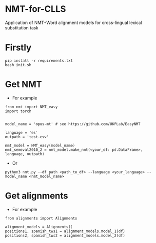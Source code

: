 # NMT-for-CLLS
Application of NMT+Word alignment models for cross-lingual lexical substitution task


# Firstly
```
pip install -r requirements.txt
bash init.sh
```


# Get NMT
* For example
```python3
from nmt import NMT_easy
import torch


model_name = 'opus-mt' # see https://github.com/UKPLab/EasyNMT

language = 'es'
outpath = 'test.csv'

nmt_model = NMT_easy(model_name)
nmt_semeval2010_2 = nmt_model.make_nmt(<your_df: pd.DataFrame>, language, outpath)
```
* Or
```
python3 nmt.py --df_path <path_to_df> --language <your_language> --model_name <nmt_model_name>
```

# Get alignments
* For example
```python3
from alignments import Alignments

alignment_models = Alignments()
positions1, spanish_tws1 = alignment_models.model_1(df)
positions2, spanish_tws2 = alignment_models.model_2(df)
```

